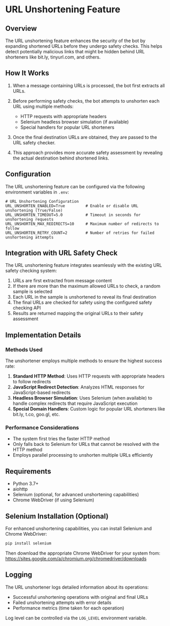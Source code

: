 # URL Unshortening Feature

## Overview

The URL unshortening feature enhances the security of the bot by expanding shortened URLs before they undergo safety checks. This helps detect potentially malicious links that might be hidden behind URL shorteners like bit.ly, tinyurl.com, and others.

## How It Works

1. When a message containing URLs is processed, the bot first extracts all URLs.
2. Before performing safety checks, the bot attempts to unshorten each URL using multiple methods:
   - HTTP requests with appropriate headers
   - Selenium headless browser simulation (if available)
   - Special handlers for popular URL shorteners

3. Once the final destination URLs are obtained, they are passed to the URL safety checker.
4. This approach provides more accurate safety assessment by revealing the actual destination behind shortened links.

## Configuration

The URL unshortening feature can be configured via the following environment variables in `.env`:

```
# URL Unshortening Configuration
URL_UNSHORTEN_ENABLED=True         # Enable or disable URL unshortening (True/False)
URL_UNSHORTEN_TIMEOUT=5.0          # Timeout in seconds for unshortening requests
URL_UNSHORTEN_MAX_REDIRECTS=10     # Maximum number of redirects to follow
URL_UNSHORTEN_RETRY_COUNT=2        # Number of retries for failed unshortening attempts
```

## Integration with URL Safety Check

The URL unshortening feature integrates seamlessly with the existing URL safety checking system:

1. URLs are first extracted from message content
2. If there are more than the maximum allowed URLs to check, a random sample is selected
3. Each URL in the sample is unshortened to reveal its final destination
4. The final URLs are checked for safety using the configured safety checking API
5. Results are returned mapping the original URLs to their safety assessment

## Implementation Details

### Methods Used

The unshortener employs multiple methods to ensure the highest success rate:

1. **Standard HTTP Method**: Uses HTTP requests with appropriate headers to follow redirects
2. **JavaScript Redirect Detection**: Analyzes HTML responses for JavaScript-based redirects
3. **Headless Browser Simulation**: Uses Selenium (when available) to handle complex redirects that require JavaScript execution
4. **Special Domain Handlers**: Custom logic for popular URL shorteners like bit.ly, t.co, goo.gl, etc.

### Performance Considerations

- The system first tries the faster HTTP method
- Only falls back to Selenium for URLs that cannot be resolved with the HTTP method
- Employs parallel processing to unshorten multiple URLs efficiently

## Requirements

- Python 3.7+
- aiohttp
- Selenium (optional, for advanced unshortening capabilities)
- Chrome WebDriver (if using Selenium)

## Selenium Installation (Optional)

For enhanced unshortening capabilities, you can install Selenium and Chrome WebDriver:

```bash
pip install selenium
```

Then download the appropriate Chrome WebDriver for your system from:
https://sites.google.com/a/chromium.org/chromedriver/downloads

## Logging

The URL unshortener logs detailed information about its operations:

- Successful unshortening operations with original and final URLs
- Failed unshortening attempts with error details
- Performance metrics (time taken for each operation)

Log level can be controlled via the `LOG_LEVEL` environment variable. 